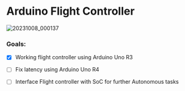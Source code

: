 # Arduino Flight Controller
![20231008_000137](https://github.com/AllenP3/arduino_Flight_Controller/assets/72021357/76c6ed7d-010e-47dc-ab1b-0f57526924f3)
### Goals: 
 -[x] Working flight controller using Arduino Uno R3  
 
 -[ ] Fix latency using Arduino Uno R4  
 
 -[ ] Interface Flight controller with SoC for further Autonomous tasks





